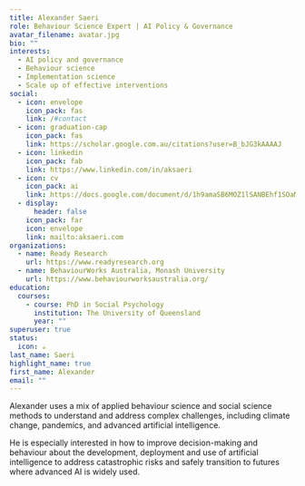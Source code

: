 ```yaml
---
title: Alexander Saeri
role: Behaviour Science Expert | AI Policy & Governance
avatar_filename: avatar.jpg
bio: ""
interests:
  - AI policy and governance
  - Behaviour science
  - Implementation science
  - Scale up of effective interventions
social:
  - icon: envelope
    icon_pack: fas
    link: /#contact
  - icon: graduation-cap
    icon_pack: fas
    link: https://scholar.google.com.au/citations?user=B_bJG3kAAAAJ
  - icon: linkedin
    icon_pack: fab
    link: https://www.linkedin.com/in/aksaeri
  - icon: cv
    icon_pack: ai
    link: https://docs.google.com/document/d/1h9amaSB6MOZ1lSANBEhf1SOaMfQg4Y2_12wK3l-CrT4/edit
  - display:
      header: false
    icon_pack: far
    icon: envelope
    link: mailto:aksaeri.com
organizations:
  - name: Ready Research
    url: https://www.readyresearch.org
  - name: BehaviourWorks Australia, Monash University
    url: https://www.behaviourworksaustralia.org/
education:
  courses:
    - course: PhD in Social Psychology
      institution: The University of Queensland
      year: ""
superuser: true
status:
  icon: ☕️
last_name: Saeri
highlight_name: true
first_name: Alexander
email: ""
---
```

Alexander uses a mix of applied behaviour science and social science methods to understand and address complex challenges, including climate change, pandemics, and advanced artificial intelligence.

He is especially interested in how to improve decision-making and behaviour about the development, deployment and use of artificial intelligence to address catastrophic risks and safely transition to futures where advanced AI is widely used.
